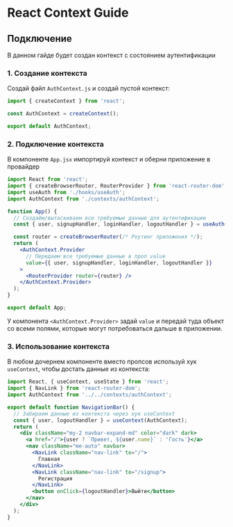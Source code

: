 # React Context Guide

## Подключение

В данном гайде будет создан контекст с состоянием аутентификации

### 1. Создание контекста

Создай файл `AuthContext.js` и создай пустой контекст:

```js
import { createContext } from 'react';

const AuthContext = createContext();

export default AuthContext;
```

### 2. Подключение контекста

В компоненте `App.jsx` импортируй контекст и оберни приложение в провайдер

```jsx
import React from 'react';
import { createBrowserRouter, RouterProvider } from 'react-router-dom';
import useAuth from './hooks/useAuth';
import AuthContext from './contexts/authContext';

function App() {
  // Создаём/вытаскиваем все требуемые данные для аутентификации
  const { user, signupHandler, loginHandler, logoutHandler } = useAuth();

  const router = createBrowserRouter(/* Роутинг приложения */);
  return (
    <AuthContext.Provider
      // Передаем все требуемые данные в проп value
      value={{ user, signupHandler, loginHandler, logoutHandler }}
    >
      <RouterProvider router={router} />
    </AuthContext.Provider>
  );
}

export default App;
```

У компонента `<AuthContext.Provider>` задай `value` и передай туда объект со всеми полями,
которые могут потребоваться дальше в приложении.

### 3. Использование контекста

В любом дочернем компоненте вместо пропсов используй хук `useContext`, чтобы достать
данные из контекста:

```jsx
import React, { useContext, useState } from 'react';
import { NavLink } from 'react-router-dom';
import AuthContext from '../../contexts/authContext';

export default function NavigationBar() {
  // Забираем данные из контекста через хук useContext
  const { user, logoutHandler } = useContext(AuthContext);
  return (
    <div className="my-2 navbar-expand-md" color="dark" dark>
      <a href="/">{user ? `Привет, ${user.name}` : 'Гость'}</a>
      <nav className="me-auto" navbar>
        <NavLink className="nav-link" to="/">
          Главная
        </NavLink>
        <NavLink className="nav-link" to="/signup">
          Регистрация
        </NavLink>
        <button onClick={logoutHandler}>Выйти</button>
      </nav>
    </div>
  );
}
```
